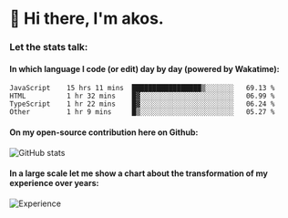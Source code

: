 # 👋 Hi there, I'm akos. 


### Let the stats talk:


#### In which language I code (or edit) day by day (powered by Wakatime): 

<!--START_SECTION:waka-->

```text
JavaScript    15 hrs 11 mins  █████████████████▒░░░░░░░   69.13 %
HTML          1 hr 32 mins    █▓░░░░░░░░░░░░░░░░░░░░░░░   06.99 %
TypeScript    1 hr 22 mins    █▓░░░░░░░░░░░░░░░░░░░░░░░   06.24 %
Other         1 hr 9 mins     █▒░░░░░░░░░░░░░░░░░░░░░░░   05.27 %
```

<!--END_SECTION:waka-->

#### On my open-source contribution here on Github:
 
![GitHub stats](https://github-readme-stats.vercel.app/api?username=akosbalasko)

#### In a large scale let me show a chart about the transformation of my experience over years:   

![Experience](https://cr-skills-chart-widget.azurewebsites.net/api/api?username=akosbalasko)
